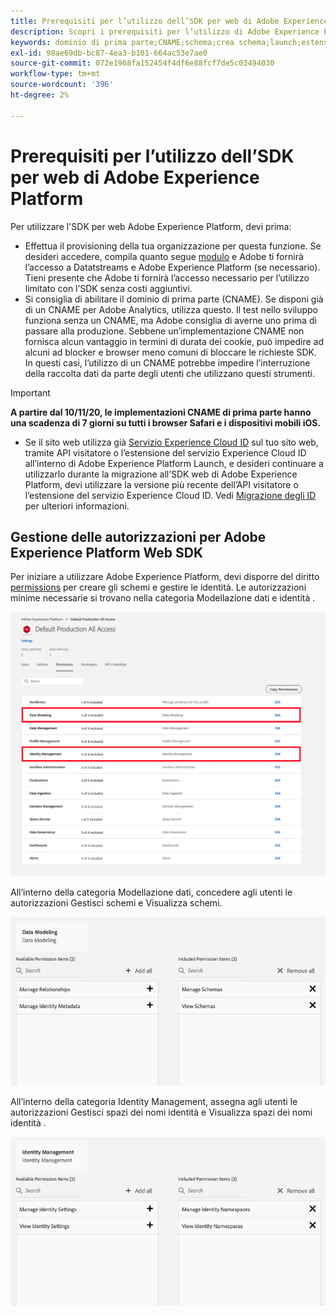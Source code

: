 ```yaml
---
title: Prerequisiti per l’utilizzo dell’SDK per web di Adobe Experience Platform
description: Scopri i prerequisiti per l’utilizzo di Adobe Experience Platform Web SDK.
keywords: dominio di prima parte;CNAME;schema;crea schema;launch;estensione sdk web aep;estensione;id di configurazione;strumento di configurazione;elemento dati;crea elemento dati;oggetto XDM;sendEvent;send Event;
exl-id: 98ae69db-bc87-4ea3-b101-664ac53e7ae0
source-git-commit: 072e1968fa152454f4df6e88fcf7de5c03494030
workflow-type: tm+mt
source-wordcount: '396'
ht-degree: 2%

---
```


# Prerequisiti per l’utilizzo dell’SDK per web di Adobe Experience Platform

Per utilizzare l&#39;SDK per web Adobe Experience Platform, devi prima:

- Effettua il provisioning della tua organizzazione per questa funzione. Se desideri accedere, compila quanto segue [modulo](http://adobe.ly/websdkaccess) e Adobe ti fornirà l’accesso a Datatstreams e Adobe Experience Platform (se necessario). Tieni presente che Adobe ti fornirà l’accesso necessario per l’utilizzo limitato con l’SDK senza costi aggiuntivi.
- Si consiglia di abilitare il dominio di prima parte (CNAME). Se disponi già di un CNAME per Adobe Analytics, utilizza questo. Il test nello sviluppo funziona senza un CNAME, ma Adobe consiglia di averne uno prima di passare alla produzione. Sebbene un’implementazione CNAME non fornisca alcun vantaggio in termini di durata dei cookie, può impedire ad alcuni ad blocker e browser meno comuni di bloccare le richieste SDK. In questi casi, l’utilizzo di un CNAME potrebbe impedire l’interruzione della raccolta dati da parte degli utenti che utilizzano questi strumenti.

>[!IMPORTANT]
>
>**A partire dal 10/11/20, le implementazioni CNAME di prima parte hanno una scadenza di 7 giorni su tutti i browser Safari e i dispositivi mobili iOS.**

- Se il sito web utilizza già [Servizio Experience Cloud ID](https://experienceleague.adobe.com/docs/experience-platform/edge/identity/overview.html) sul tuo sito web, tramite API visitatore o l’estensione del servizio Experience Cloud ID all’interno di Adobe Experience Platform Launch, e desideri continuare a utilizzarlo durante la migrazione all’SDK web di Adobe Experience Platform, devi utilizzare la versione più recente dell’API visitatore o l’estensione del servizio Experience Cloud ID. Vedi [Migrazione degli ID](https://experienceleague.adobe.com/docs/experience-platform/edge/identity/overview.html?lang=en#identity) per ulteriori informazioni.

## Gestione delle autorizzazioni per Adobe Experience Platform Web SDK

Per iniziare a utilizzare Adobe Experience Platform, devi disporre del diritto [permissions](https://experienceleague.adobe.com/docs/experience-platform/access-control/home.html?lang=it) per creare gli schemi e gestire le identità. Le autorizzazioni minime necessarie si trovano nella categoria Modellazione dati e identità .

![](../images/AEP-permission-categories.png)

All’interno della categoria Modellazione dati, concedere agli utenti le autorizzazioni Gestisci schemi e Visualizza schemi.

![](../images/data-modeling-permissions.png)

All’interno della categoria Identity Management, assegna agli utenti le autorizzazioni Gestisci spazi dei nomi identità e Visualizza spazi dei nomi identità .

![](../images/identity-management-permissions.png)
